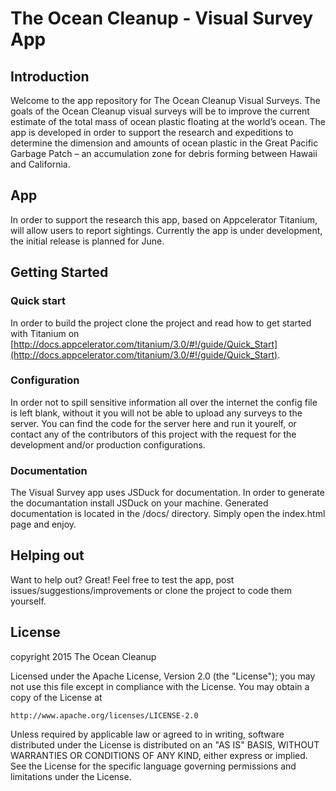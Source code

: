 # The Ocean Cleanup - Visual Survey App

## Introduction

Welcome to the app repository for The Ocean Cleanup Visual Surveys. The goals of the Ocean Cleanup visual surveys will be to improve the current estimate of the total mass of ocean plastic floating at the world’s ocean. The app is developed in order to support the research and expeditions to determine the dimension and amounts of ocean plastic in the Great Pacific Garbage Patch – an accumulation zone for debris forming between Hawaii and California.

## App

In order to support the research this app, based on Appcelerator Titanium, will allow users to report sightings. Currently the app is under development, the initial release is planned for June.

## Getting Started

### Quick start

In order to build the project clone the project and read how to get started with Titanium on [http://docs.appcelerator.com/titanium/3.0/#!/guide/Quick_Start](http://docs.appcelerator.com/titanium/3.0/#!/guide/Quick_Start).

### Configuration

In order not to spill sensitive information all over the internet the config file is left blank, without it you will not be able to upload any surveys to the server. You can find the code for the server here and run it yourelf, or contact any of the contributors of this project with the request for the development and/or production configurations.

### Documentation

The Visual Survey app uses JSDuck for documentation. In order to generate the documantation install JSDuck on your machine. Generated documentation is located in the /docs/ directory. Simply open the index.html page and enjoy.

## Helping out

Want to help out? Great! Feel free to test the app, post issues/suggestions/improvements or clone the project to code them yourself.

## License

copyright 2015 The Ocean Cleanup

Licensed under the Apache License, Version 2.0 (the "License");
you may not use this file except in compliance with the License.
You may obtain a copy of the License at

    http://www.apache.org/licenses/LICENSE-2.0

Unless required by applicable law or agreed to in writing, software
distributed under the License is distributed on an "AS IS" BASIS,
WITHOUT WARRANTIES OR CONDITIONS OF ANY KIND, either express or implied.
See the License for the specific language governing permissions and
limitations under the License.

